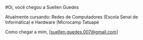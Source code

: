 #Oi, você chegou a Suellen Guedes

Atualmente cursando: Redes de Computadores (Escola Senai de Informática) e Hardware (Microcamp Tatuapé

Como chegar a mim, [suellen.guedes.007@gmail.com] 



